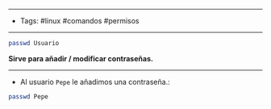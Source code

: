 -------
- Tags: #linux #comandos #permisos
------

```BASH
passwd Usuario
```

**Sirve para añadir / modificar contraseñas.**

---

- Al usuario `Pepe` le añadimos una contraseña.:

```BASH
passwd Pepe
```